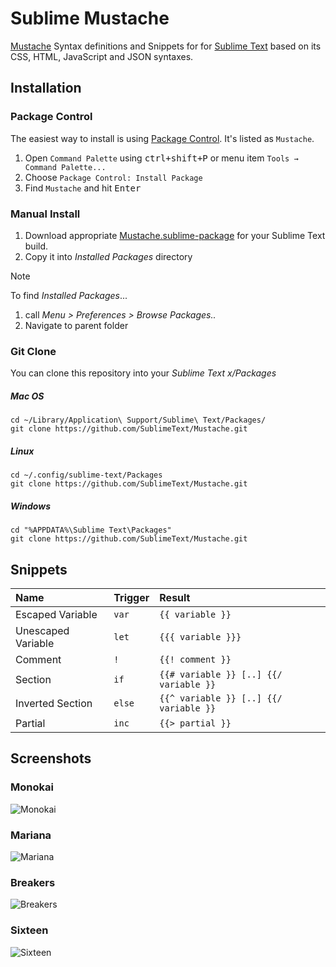 # Sublime Mustache

[Mustache](https://mustache.github.io/) Syntax definitions and Snippets for for [Sublime Text](https://www.sublimetext.com) 
based on its CSS, HTML, JavaScript and JSON syntaxes.

## Installation

### Package Control

The easiest way to install is using [Package Control](https://packagecontrol.io). It's listed as `Mustache`.

1. Open `Command Palette` using <kbd>ctrl+shift+P</kbd> or menu item `Tools → Command Palette...`
2. Choose `Package Control: Install Package`
3. Find `Mustache` and hit <kbd>Enter</kbd>

### Manual Install

1. Download appropriate [Mustache.sublime-package](https://github.com/SublimeText/Mustrache/releases) for your Sublime Text build.
2. Copy it into _Installed Packages_ directory

> [!NOTE]
>
> To find _Installed Packages_...
>
> 1. call _Menu > Preferences > Browse Packages.._
> 2. Navigate to parent folder

### Git Clone

You can clone this repository into your _Sublime Text x/Packages_

##### Mac OS

```shell
cd ~/Library/Application\ Support/Sublime\ Text/Packages/
git clone https://github.com/SublimeText/Mustache.git
```

##### Linux

```shell
cd ~/.config/sublime-text/Packages
git clone https://github.com/SublimeText/Mustache.git
```

##### Windows

```shell
cd "%APPDATA%\Sublime Text\Packages"
git clone https://github.com/SublimeText/Mustache.git
```

## Snippets

| Name               | Trigger  | Result                                 |
|:-------------------|:---------|:---------------------------------------|
| Escaped Variable   | `var`    | `{{ variable }}`                       |
| Unescaped Variable | `let`    | `{{{ variable }}}`                     |
| Comment            | `!`      | `{{! comment }}`                       |
| Section            | `if`     | `{{# variable }} [..] {{/ variable }}` |
| Inverted Section   | `else`   | `{{^ variable }} [..] {{/ variable }}` |
| Partial            | `inc`    | `{{> partial }}`                       |

## Screenshots

### Monokai
![Monokai](docs/monokai.png)

### Mariana
![Mariana](docs/mariana.png)

### Breakers
![Breakers](docs/breakers.png)

### Sixteen
![Sixteen](docs/sixteen.png)
